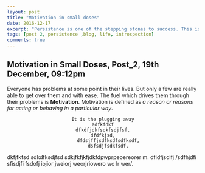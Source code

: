 ```yaml
---
layout: post
title: "Motivation in small doses"
date: 2016-12-17
excerpt: "Persistence is one of the stepping stones to success. This is highlighted by this excerpt from a poem, 'The Quitter' by Robert W. Service."
tags: [post 2, persistence ,blog, life, introspection]
comments: true
---
```

## Motivation in Small Doses, Post_2, 19th December, 09:12pm

Everyone has problems at some point in their lives. But only a few are really able to get over them and with ease. The fuel which drives them through their problems is **Motivation**. Motivation is defined as *a reason or reasons for acting or behaving in a particular way*. 
<center>
  
    It is the plugging away
    adfkfdkf
    dfkdfjdkfsdkfsdjfsf.
    dfdfkjsd,
        dfdsjffjsdfksdfsdfksdf,
        dsfsdjfsdkfsdf.
</center>
dkfjfkfsd
sdkdfksdjfsd
sdkjfkfjkfjdkfdpwprpeoereorer m. dfidfjsdifj /sdfhjdfi sfisdjfi fsdofj iojior jweiorj weorjriowero wo lr wer/.
